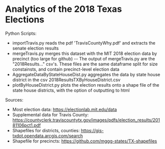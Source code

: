 # Analytics of the 2018 Texas Elections


Python Scripts:
 - importTravis.py reads the pdf 'TravisCountyWhy.pdf' and extracts the senate election results
 - mergeTravis.py merges this dataset with the MIT 2018 election data by precinct (too large for github)
 -- The output of mergeTravis.py are the "2018Results..." csv's. These files are the same dataframe split for size constainsts, and contain precinct-level election data
 - AggregateDataByStateHouseDist.py aggregates the data by state house district in the csv 2018ResultsTXByHouseDistrict.csv
 - plotByHouseDistrict.py plots the election results onto a shape file of the state house districts, with the option of outputting to html


Sources:
 - Most election data: https://electionlab.mit.edu/data
 - Supplemental data for Travis County: https://countyclerk.traviscountytx.gov/images/pdfs/election_results/20181106pct1.pdf
 - Shapefiles for districts, counties: https://gis-txdot.opendata.arcgis.com/search
 - Shapefile for precincts: https://github.com/mggg-states/TX-shapefiles
